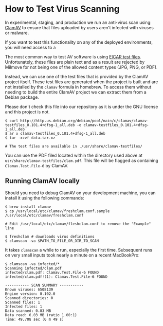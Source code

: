 # How to Test Virus Scanning

In experimental, staging, and production we run an anti-virus scan using [ClamAV](https://www.clamav.net) to ensure that files uploaded by users
aren't infected with viruses or malware.

If you want to test this functionality on any of the deployed environments, you will need access to a

The most common way to test AV software is using [EICAR test files](https://en.wikipedia.org/wiki/EICAR_test_file). Unfortunately, these files are plain text and
as a result are rejected by Milmove for not being one of the allowed content types (JPG, PNG, or PDF).

Instead, we can use one of the test files that is provided by the ClamAV project itself. These test files are generated
when the project is built and are not installed by the `clamav` formula in homebrew. To access them without needing to build the
entire ClamAV project we can extract them from a Debian package.

Please don't check this file into our repository as it is under the GNU license and this project is not.

```shell script
$ curl http://http.us.debian.org/debian/pool/main/c/clamav/clamav-testfiles_0.101.4+dfsg-1_all.deb -o clamav-testfiles_0.101.4+dfsg-1_all.deb
$ ar x clamav-testfiles_0.101.4+dfsg-1_all.deb
$ tar -xzvf data.tar.xz

# The test files are available in ./usr/share/clamav-testfiles/
```

You can use the PDF filed located within the directory used above at `usr/share/clamav-testfiles/clam.pdf`. This file will
be flagged as containing `Clamav.Test.File-6` by ClamAV.

## Running ClamAV locally

Should you need to debug ClamAV on your development machine, you can install it using the following commands:

```shell script
$ brew install clamav
$ cp /usr/local/etc/clamav/freshclam.conf.sample /usr/local/etc/clamav/freshclam.conf

# Edit /usr/local/etc/clamav/fleshclam.conf to remove the "Example" line

$ freshclam # downloads virus definitions
$ clamscan -va $PATH_TO_FILE_OR_DIR_TO_SCAN
```

It takes `clamscan` a while to run, especially the first time. Subsequent runs on very small inputs took nearly a minute on
a recent MacBookPro:

```shell script
$ clamscan -va infected/*
Scanning infected/clam.pdf
infected/clam.pdf: Clamav.Test.File-6 FOUND
infected/clam.pdf!(1): Clamav.Test.File-6 FOUND

----------- SCAN SUMMARY -----------
Known viruses: 6508139
Engine version: 0.102.0
Scanned directories: 0
Scanned files: 1
Infected files: 1
Data scanned: 0.03 MB
Data read: 0.03 MB (ratio 1.00:1)
Time: 49.708 sec (0 m 49 s)
```
